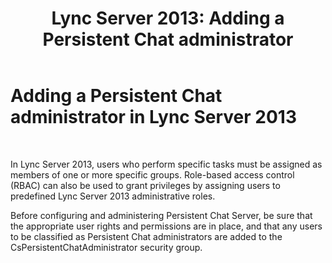﻿---
title: 'Lync Server 2013: Adding a Persistent Chat administrator'
TOCTitle: Adding a Persistent Chat administrator
ms:assetid: c107eb20-4e58-4463-b4f9-63fb5b1d9534
ms:mtpsurl: https://technet.microsoft.com/en-us/library/JJ205230(v=OCS.15)
ms:contentKeyID: 48185300
ms.date: 07/23/2014
mtps_version: v=OCS.15
---

# Adding a Persistent Chat administrator in Lync Server 2013

 


In Lync Server 2013, users who perform specific tasks must be assigned as members of one or more specific groups. Role-based access control (RBAC) can also be used to grant privileges by assigning users to predefined Lync Server 2013 administrative roles.

Before configuring and administering Persistent Chat Server, be sure that the appropriate user rights and permissions are in place, and that any users to be classified as Persistent Chat administrators are added to the CsPersistentChatAdministrator security group.

